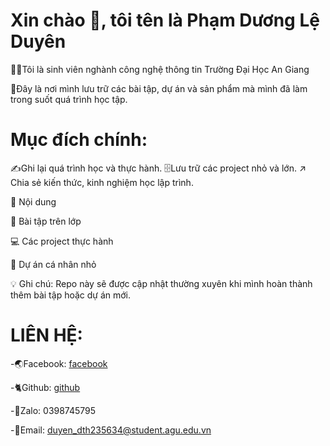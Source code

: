 # Xin chào 👋, tôi tên là Phạm Dương Lệ Duyên
👩‍🎓Tôi là sinh viên nghành công nghệ thông tin Trường Đại Học An Giang

🌻Đây là nơi mình lưu trữ các bài tập, dự án và sản phẩm mà mình đã làm trong suốt quá trình học tập.

# Mục đích chính:
✍️Ghi lại quá trình học và thực hành.
🗄️Lưu trữ các project nhỏ và lớn.
↗️ Chia sẻ kiến thức, kinh nghiệm học lập trình.

📂 Nội dung

📝 Bài tập trên lớp

💻 Các project thực hành

🚀 Dự án cá nhân nhỏ

💡 Ghi chú: Repo này sẽ được cập nhật thường xuyên khi mình hoàn thành thêm bài tập hoặc dự án mới.

# LIÊN HỆ:
-🌏Facebook: [facebook](https://www.facebook.com/share/19ecCjtzrS/)

-🐈Github:  [github](https://github.com/DTH235634-PhamDuongLeDuyen/DTH235634_PhamDuongLeDuyen_NOPBAI/edit/main/README.md)

-💌Zalo: 0398745795

-📧Email: duyen_dth235634@student.agu.edu.vn
